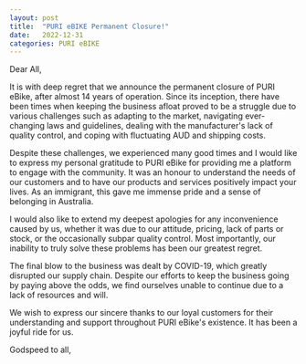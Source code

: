 ```yaml
---
layout: post
title:  "PURI eBIKE Permanent Closure!"
date:   2022-12-31
categories: PURI eBIKE
---
```

Dear All,

It is with deep regret that we announce the permanent closure of PURI eBike, after almost 14 years of operation. Since its inception, there have been times when keeping the business afloat proved to be a struggle due to various challenges such as adapting to the market, navigating ever-changing laws and guidelines, dealing with the manufacturer's lack of quality control, and coping with fluctuating AUD and shipping costs.

Despite these challenges, we experienced many good times and I would like to express my personal gratitude to PURI eBike for providing me a platform to engage with the community. It was an honour to understand the needs of our customers and to have our products and services positively impact your lives. As an immigrant, this gave me immense pride and a sense of belonging in Australia.

I would also like to extend my deepest apologies for any inconvenience caused by us, whether it was due to our attitude, pricing, lack of parts or stock, or the occasionally subpar quality control. Most importantly, our inability to truly solve these problems has been our greatest regret.

The final blow to the business was dealt by COVID-19, which greatly disrupted our supply chain. Despite our efforts to keep the business going by paying above the odds, we find ourselves unable to continue due to a lack of resources and will.

We wish to express our sincere thanks to our loyal customers for their understanding and support throughout PURI eBike's existence. It has been a joyful ride for us.

Godspeed to all,
